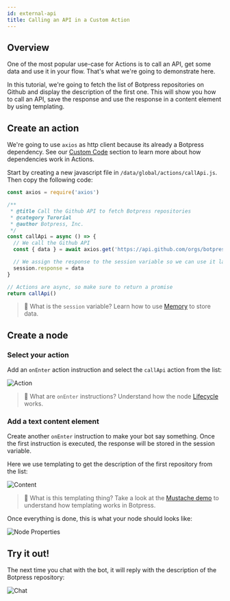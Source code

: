```yaml
---
id: external-api
title: Calling an API in a Custom Action
---
```


## Overview

One of the most popular use-case for Actions is to call an API, get some data and use it in your flow. That's what we're going to demonstrate here.

In this tutorial, we're going to fetch the list of Botpress repositories on Github and display the description of the first one. This will show you how to call an API, save the response and use the response in a content element by using templating.

## Create an action

We're going to use `axios` as http client because its already a Botpress dependency. See our [Custom Code](../main/code) section to learn more about how dependencies work in Actions.

Start by creating a new javascript file in `/data/global/actions/callApi.js`. Then copy the following code:

```javascript
const axios = require('axios')

/**
 * @title Call the Github API to fetch Botpress repositories
 * @category Turorial
 * @author Botpress, Inc.
 */
const callApi = async () => {
  // We call the Github API
  const { data } = await axios.get('https://api.github.com/orgs/botpress/repos')

  // We assign the response to the session variable so we can use it later
  session.response = data
}

// Actions are async, so make sure to return a promise
return callApi()
```

> 📖 What is the `session` variable? Learn how to use [Memory](../main/memory) to store data.

## Create a node

### Select your action

Add an `onEnter` action instruction and select the `callApi` action from the list:

![Action](assets/tutorial-call-api-action.png)

> 📖 What are `onEnter` instructions? Understand how the node [Lifecycle](../main/dialog#nodes) works.

### Add a text content element

Create another `onEnter` instruction to make your bot say something. Once the first instruction is executed, the response will be stored in the session variable.

Here we use templating to get the description of the first repository from the list:

![Content](assets/tutorial-call-api-element.png)

> 📖 What is this templating thing? Take a look at the [Mustache demo](https://mustache.github.io#demo) to understand how templating works in Botpress.

Once everything is done, this is what your node should looks like:

![Node Properties](assets/tutorial-call-api-node-properties.png)

## Try it out!

The next time you chat with the bot, it will reply with the description of the Botpress repository:

![Chat](assets/tutorial-call-api-chat.png)
